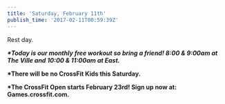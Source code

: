 ```yaml
---
title: 'Saturday, February 11th'
publish_time: '2017-02-11T00:59:39Z'
---
```


Rest day.

***\*Today is our monthly free workout so bring a friend! 8:00 & 9:00am
at The Ville and 10:00 & 11:00am at East.***

**\*There will be no CrossFit Kids this Saturday.**

**\*The CrossFit Open starts February 23rd! Sign up now at:
Games.crossfit.com.**
